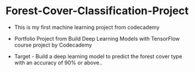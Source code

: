 # Forest-Cover-Classification-Project
   - This is my first machine learning project from codecademy
   - Portfolio Project from Build Deep Learning Models with TensorFlow course project by Codecademy

   
   - Target - Build a deep learning model to predict the forest cover type with an accuracy of 90% or above.. 

